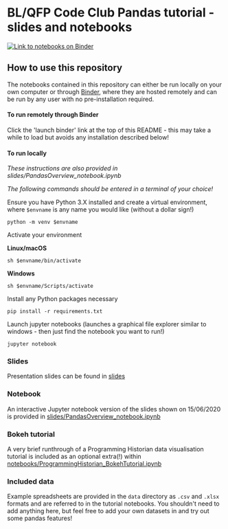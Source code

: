 # BL/QFP Code Club Pandas tutorial - slides and notebooks
[![Link to notebooks on Binder](https://mybinder.org/badge_logo.svg)](https://mybinder.org/v2/gh/harryjmoss/BLPandasTutorial/master)

## How to use this repository
The notebooks contained in this repository can either be run locally on your own computer or through [Binder](https://mybinder.org/), where they are hosted remotely and can be run by any user with no pre-installation required. 

#### To run remotely through Binder 
Click the 'launch binder' link at the top of this README - this may take a while to load but avoids any installation described below!

#### To run locally
*These instructions are also provided in slides/PandasOverview_notebook.ipynb*

*The following commands should be entered in a terminal of your choice!*  

Ensure you have Python 3.X installed and create a virtual environment, where `$envname` is any name you would like (without a dollar sign!)
```
python -m venv $envname
```
Activate your environment

**Linux/macOS**
```
sh $envname/bin/activate
```

**Windows**
```
sh $envname/Scripts/activate
```
Install any Python packages necessary
```
pip install -r requirements.txt
```
Launch jupyter notebooks (launches a graphical file explorer similar to windows - then just find the notebook you want to run!)
```
jupyter notebook
```

### Slides
Presentation slides can be found in [slides](slides/)

### Notebook
An interactive Jupyter notebook version of the slides shown on 15/06/2020 is provided in [slides/PandasOverview_notebook.ipynb](slides/PandasOverview_notebook.ipynb)

### Bokeh tutorial
A very brief runthrough of a Programming Historian data visualisation tutorial is included as an optional extra(!) within [notebooks/ProgrammingHistorian_BokehTutorial.ipynb](notebooks/ProgrammingHistorian_BokehTutorial.ipynb)

### Included  data
Example spreadsheets are provided in the `data` directory as `.csv` and `.xlsx` formats and are referred to in the tutorial notebooks. You shouldn't need to add anything here, but feel free to add your own datasets in and try out some pandas features!


